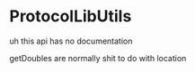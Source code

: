# ProtocolLibUtils
uh this api has no documentation

getDoubles are normally shit to do with location
